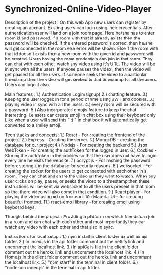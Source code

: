 # Synchronized-Online-Video-Player
Description of the project : On this web App new users can register by creating an account. Existing users can login using their credentials. After authentication user will land on a join room page. Here he/she has to enter room id and password. If a room with that id already exists then the password will be checked. If the entered password is correct then he/she will get connected in the room else error will be shown. Else if the room with that id doesn't exists then a new room with the given id and password will be created. Users having the room credentials can join in that room. They can chat with each other, watch any video using it's URL. The video will be in sync with all the users. If anyone pauses the video ; then the video will get paused for all the users. If someone seeks the video to a particular timestamp then the video will get seeked to that timestamp for all the users. Users can logout also.

Main features : 1.) Authentication(Login/signup) 2.) chatting feature. 3.) Keeping the user logged in for a period of time using JWT and cookies. 3.) playing video in sync with all the users. 4.) every room will be secured with a password. 5.) Also incorporated emojis feature to keep the chat interesting. i.e users can create emoji in chat box using their keyboard only Like when a user will send this " :) " in chat box it will automatically get converted to a smiley emoji.

Tech stacks and concepts: 1.) React - For creating the frontend of the project. 2.) Express - Creating the server. 3.) MongoDB - creating the database for our project 4.) Nodejs - For creating the backend 5.) Json WebToken - For creating the authToken for the logged in user. 6.) Cookies - Storing the authToken in the cookies so that the user does not have to login every time he visits the website. 7.) bcrypt js - For hashing the password before storing it in the database for security reasons. 8.) websocket - For creating the socket for the users to get connected with each other in a room. They can chat and share the video url they want to watch. When any user clicks on play, pause, or seeks the video to a timestamp then these instructions will be sent via websocket to all the users present in that room so that there video will also come in that condition. 9.) React player - For playing the video using url on frontend. 10.) Material UI - for creating beautiful frontend. 11.) react-emoji library - for creating emoji using keyboard keys.

Thought behind the project : Providing a platform on which friends can join in a room and can chat with each other and most importantly they can watch any video with each other and that also in sync.

Instructions for local setup : 1.) npm install in client folder as well as api folder. 2.) In index.js in the api folder comment out the netlify link and uncomment the localhost link. 3.) In apiCalls file in the client folder comment out the heroku link and uncomment the localhost link. 4.) In Home.js in the client folder comment out the heroku link and uncomment the localhost link. 5.) "npm start" in the terminal in client folder. 6.) "nodemon index.js" in the terminal in api folder.
